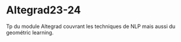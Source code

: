 # Altegrad23-24
Tp du module Altegrad couvrant les techniques de NLP mais aussi du geométric learning.
